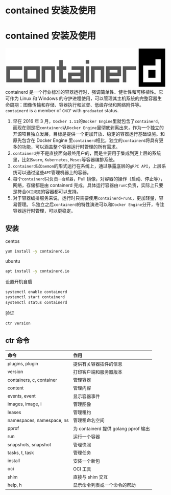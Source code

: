 # contained 安装及使用


# contained 安装及使用

![contained](/images/containerd-horizontal-color.png)  
containerd 是一个行业标准的容器运行时，强调简单性、健壮性和可移植性。它可作为 Linux 和 Windows 的守护进程使用，可以管理其主机系统的完整容器生命周期：图像传输和存储、容器执行和监督、低级存储和网络附件等。  
`containerd` is a member of `CNCF` with `graduated` status.

1. 早在 2016 年 3 月，`Docker 1.11`的`Docker Engine`里就包含了`containerd`，而现在则是把`containerd`从`Docker Engine`里彻底剥离出来，作为一个独立的开源项目独立发展，目标是提供一个更加开放、稳定的容器运行基础设施。和原先包含在 Docker Engine 里`containerd`相比，独立的`containerd`将具有更多的功能，可以涵盖整个容器运行时管理的所有需求。
2. `containerd`并不是直接面向最终用户的，而是主要用于集成到更上层的系统里，比如`Swarm`, `Kubernetes`, `Mesos`等容器编排系统。
3. `containerd`以`Daemon`的形式运行在系统上，通过暴露底层的`gRPC API`，上层系统可以通过这些`API`管理机器上的容器。
4. 每个`containerd`只负责`一台机器`，Pull 镜像，对容器的操作（启动、停止等），网络，存储都是由 containerd 完成。具体运行容器由`runC`负责，实际上只要是符合`OCI规范`的容器都可以支持。
5. 对于容器编排服务来说，运行时只需要使用`containerd+runC`，更加轻量，容易管理。 5.独立之后`containerd`的特性演进可以和`Docker Engine`分开，专注容器运行时管理，可以更稳定。

## 安装

centos

```sh
yum install -y containerd.io
```

ubuntu

```sh
apt install -y containerd.io
```

设置开机自启

```sh
systemctl enable containerd
systemctl start containerd
systemctl status containerd
```

验证

```sh
ctr version
```

## ctr 命令

| 命令                      | 作用                                 |
| :------------------------ | :----------------------------------- |
| plugins, plugin           | 提供有关容器插件的信息               |
| version                   | 打印客户端和服务器版本               |
| containers, c, container  | 管理容器                             |
| content                   | 管理内容                             |
| events, event             | 显示容器事件                         |
| images, image, i          | 管理图像                             |
| leases                    | 管理租约                             |
| namespaces, namespace, ns | 管理租命名空间                       |
| pprof                     | 为 containerd 提供 golang pprof 输出 |
| run                       | 运行一个容器                         |
| snapshots, snapshot       | 管理快照                             |
| tasks, t, task            | 管理任务                             |
| install                   | 安装一个新包                         |
| oci                       | OCI 工具                             |
| shim                      | 直接与 shim 交互                     |
| help, h                   | 显示命令列表或一个命令的帮助         |

